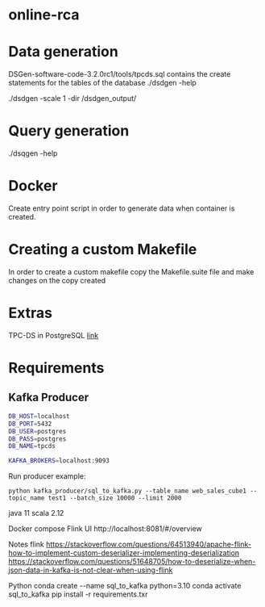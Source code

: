 # online-rca

# Data generation
DSGen-software-code-3.2.0rc1/tools/tpcds.sql contains the create statements for the tables of the database
./dsdgen -help

./dsdgen -scale 1 -dir /dsdgen_output/

# Query generation
./dsqgen -help

# Docker
Create entry point script in order to generate data when container is created.

# Creating a custom Makefile
In order to create a custom makefile copy the Makefile.suite file and make changes on the copy created

# Extras
TPC-DS in PostgreSQL [link](https://ankane.org/tpc-ds)


# Requirements
## Kafka Producer

```sh
DB_HOST=localhost
DB_PORT=5432
DB_USER=postgres
DB_PASS=postgres
DB_NAME=tpcds

KAFKA_BROKERS=localhost:9093
```

Run producer example:
```
python kafka_producer/sql_to_kafka.py --table_name web_sales_cube1 --topic_name test1 --batch_size 10000 --limit 2000
```

java 11
scala 2.12


Docker compose
Flink UI http://localhost:8081/#/overview


Notes flink
https://stackoverflow.com/questions/64513940/apache-flink-how-to-implement-custom-deserializer-implementing-deserialization
https://stackoverflow.com/questions/51648705/how-to-deserialize-when-json-data-in-kafka-is-not-clear-when-using-flink

Python
conda create --name sql_to_kafka python=3.10
conda activate sql_to_kafka
pip install -r requirements.txr

